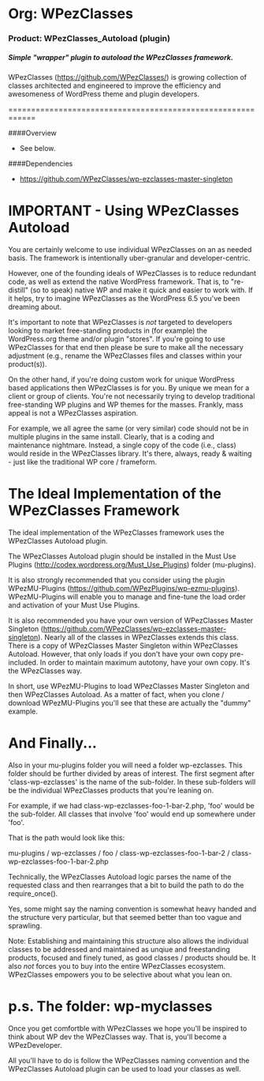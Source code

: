 # Org: WPezClasses
### Product: WPezClasses_Autoload (plugin)

##### Simple "wrapper" plugin to autoload the WPezClasses framework. 

WPezClasses (https://github.com/WPezClasses/) is growing collection of classes architected and engineered to improve the efficiency and awesomeness of WordPress theme and plugin developers.


============================================================

####Overview 

- See below.


####Dependencies

- https://github.com/WPezClasses/wp-ezclasses-master-singleton


IMPORTANT - Using WPezClasses Autoload
=======================================

You are certainly welcome to use individual WPezClasses on an as needed basis. The framework is intentionally uber-granular and developer-centric.

However, one of the founding ideals of WPezClasses is to reduce redundant code, as well as extend the native WordPress framework. That is, to "re-distill" (so to speak) native WP and make it quick and easier to work with. If it helps, try to imagine WPezClasses as the WordPress 6.5 you've been dreaming about.

It's important to note that WPezClasses is *not* targeted to developers looking to market free-standing products in (for example) the WordPress.org theme and/or plugin "stores". If you're going to use WPezClasses for that end then please be sure to make all the necessary adjustment (e.g., rename the WPezClasses files and classes within your product(s)). 

On the other hand, if you're doing custom work for unique WordPress based applications then WPezClasses is for you. By unique we mean for a client or group of clients. You're not necessarily trying to develop traditional free-standing WP plugins and WP themes for the masses. Frankly, mass appeal is not a WPezClasses aspiration.

For example, we all agree the same (or very similar) code should not be in multiple plugins in the same install. Clearly, that is a coding and maintenance nightmare. Instead, a single copy of the code (i.e., class) would reside in the WPezClasses library. It's there, always, ready & waiting - just like the traditional WP core / frameform.



The Ideal Implementation of the WPezClasses Framework
======================================================

The ideal implementation of the WPezClasses framework uses the WPezClasses Autoload plugin. 

The WPezClasses Autoload plugin should be installed in the Must Use Plugins (http://codex.wordpress.org/Must_Use_Plugins) folder (mu-plugins).

It is also strongly recommended that you consider using the plugin WPezMU-Plugins (https://github.com/WPezPlugins/wp-ezmu-plugins). WPezMU-Plugins will enable you to manage and fine-tune the load order and activation of your Must Use Plugins.

It is also recommended you have your own version of WPezClasses Master Singleton (https://github.com/WPezClasses/wp-ezclasses-master-singleton). Nearly all of the classes in WPezClasses extends this class. There is a copy of WPezClasses Master Singleton within WPezClasses Autoload. However, that only loads if you don't have your own copy pre-included. In order to maintain maximum autotony, have your own copy. It's the WPezClasses way.

In short, use WPezMU-Plugins to load WPezClasses Master Singleton and then WPezClasses Autoload. As a matter of fact, when you clone / download WPezMU-Plugins you'll see that these are actually the "dummy" example. 



And Finally...
==============

Also in your mu-plugins folder you will need a folder wp-ezclasses. This folder should be further divided by areas of interest. The first segment after 'class-wp-ezclasses' is the name of the sub-folder. In these sub-folders will be the individual WPezClasses products that you're leaning on. 

For example, if we had class-wp-ezclasses-foo-1-bar-2.php, 'foo' would be the sub-folder. All classes that involve 'foo' would end up somewhere under 'foo'.

That is the path would look like this:

mu-plugins / wp-ezclasses / foo / class-wp-ezclasses-foo-1-bar-2 / class-wp-ezclasses-foo-1-bar-2.php

Technically, the WPezClasses Autoload logic parses the name of the requested class and then rearranges that a bit to build the path to do the require_once().

Yes, some might say the naming convention is somewhat heavy handed and the structure very particular, but that seemed better than too vague and sprawling. 


Note: Establishing and maintaining this structure also allows the individual classes to be addressed and maintained as unqiue and freestanding products, focused and finely tuned, as good classes / products should be. It also *not* forces you to buy into the entire WPezClasses ecosystem. WPezClasses empowers you to be selective about what you lean on. 



p.s. The folder: wp-myclasses
=============================

Once you get comfortble with WPezClasses we hope you'll be inspired to think about WP dev the WPezClasses way. That is, you'll become a WPezDeveloper. 

All you'll have to do is follow the WPezClasses naming convention and the WPezClasses Autoload plugin can be used to load your classes as well.